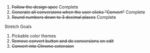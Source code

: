 1. ~~Follow the design spec~~ Complete
2. ~~Generate all conversions when the user clicks "Convert"~~ Complete
3. ~~Round numbers down to 3 decimal places~~ Complete

Stretch Goals
1. Pickable color themes
2. ~~Remove convert button and do conversions on edit~~
3. ~~Convert into Chrome extension~~